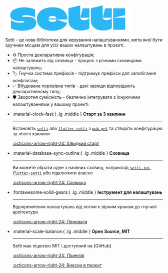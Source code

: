 

<img id="toCenter" src="../assets/setti-blue-logo.svg" width="400"><img/>

Setti - це нова бібліотека для керування налаштуваннями, мета якої бути зручним місцем для усіх ваших налаштувань в проєкті.

- :gear: Проста декларативна конфігурація;
- :package: Не залежить від сховища - працює з різними сховищами налаштувань;
- :label: Гнучка система префіксів - підтримує префікси для запобігання конфліктам;
- :white_check_mark: Вбудована перевірка типів - дані завжди відповідають декларативному типу;
- :shield: Зворотня сумісність - безпечно інтегрувати з існуючими налаштуваннями у вашому проекті.

<div class="grid cards" markdown>

- :material-clock-fast:{ .lg .middle } __Старт за 3 хвилини__

    ---

    Встановіть [`setti`](#) або [`flutter-setti`](#) з [`pub get`](#) та створіть конфігурацію за лічені хвилини

    [:octicons-arrow-right-24: Швидкий старт](#)

- :material-database-sync-outline:{ .lg .middle } __Сховища__

    ---

    Ви можете обрати одне з наявних сховищ, наприклад [`setti-ini`](#), [`flutter-setti`](#) або підключити власне

    [:octicons-arrow-right-24: Сховища](#)

- :fontawesome-solid-gears:{ .lg .middle } __Інструмент для налаштувань__

    ---

    Відокремлення налаштувань від логіки є вірним кроком до гнучкої архітектури

    [:octicons-arrow-right-24: Переваги](#)

- :material-scale-balance:{ .lg .middle } __Open Source, MIT__

    ---

    Setti має ліцензію MIT і доступний на [GitHub]

    [:octicons-arrow-right-24: Ліцензія](#)

    [:octicons-arrow-right-24: Внески в проєкт](pages/support/Support.md)

</div>
